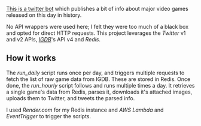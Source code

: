 [This is a twitter bot](https://twitter.com/DailyGameHeb)  which publishes a bit of info about major video games released on this day in history.

No API wrappers were used here; I felt they were too much of a black box and opted for direct HTTP requests. This project leverages the *Twitter* v1 and v2 APIs, *[IGDB](https://igdb.com)*'s  API v4 and *Redis*. 

## How it works

The *run_daily* script runs once per day, and triggers multiple requests to fetch the list of raw game data from IGDB. These are stored in Redis. Once done, the *run_hourly* script follows and runs multiple times a day. It retrieves a single game's data from Redis, parses it, downloads it's attached images, uploads them to Twitter, and tweets the parsed info.

I used *Render.com* for my Redis instance and *AWS Lambda* and *EventTrigger* to trigger the scripts.
